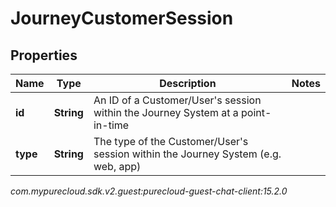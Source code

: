 # JourneyCustomerSession


## Properties

| Name | Type | Description | Notes |
| ------------ | ------------- | ------------- | ------------- |
| **id** | **String** | An ID of a Customer/User&#39;s session within the Journey System at a point-in-time |  |
| **type** | **String** | The type of the Customer/User&#39;s session within the Journey System (e.g. web, app) |  |




_com.mypurecloud.sdk.v2.guest:purecloud-guest-chat-client:15.2.0_